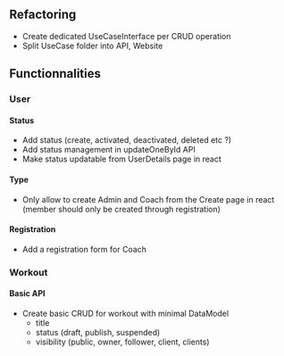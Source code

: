 ## Refactoring
* Create dedicated UseCaseInterface per CRUD operation
* Split UseCase folder into API, Website

## Functionnalities
### User
#### Status
* Add status (create, activated, deactivated, deleted etc ?)
* Add status management in updateOneById API
* Make status updatable from UserDetails page in react
#### Type
* Only allow to create Admin and Coach from the Create page in react (member should only be created through registration)
#### Registration
* Add a registration form for Coach

### Workout
#### Basic API
* Create basic CRUD for workout with minimal DataModel
    * title
    * status (draft, publish, suspended)
    * visibility (public, owner, follower, client, clients)